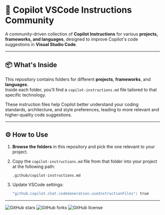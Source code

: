 # 🧠 Copilot VSCode Instructions Community

A community-driven collection of **Copilot Instructions** for various **projects, frameworks, and languages**, designed to improve Copilot's code suggestions in **Visual Studio Code**.

---

## 📦 What's Inside

This repository contains folders for different **projects**, **frameworks**, and **languages**.  
Inside each folder, you'll find a `copilot-instructions.md` file tailored to that specific technology.

These instruction files help Copilot better understand your coding standards, architecture, and style preferences, leading to more relevant and higher-quality code suggestions.

---

## ⚙️ How to Use

1. **Browse the folders** in this repository and pick the one relevant to your project.
2. Copy the `copilot-instructions.md` file from that folder into your project at the following path:

   ```bash
   .github/copilot-instructions.md
3. Update VSCode settings:
    ```bash
   "github.copilot.chat.codeGeneration.useInstructionFiles": true


---
![GitHub stars](https://img.shields.io/github/stars/mubbi/copilot-instructions) 
![GitHub forks](https://img.shields.io/github/forks/mubbi/copilot-instructions) 
![GitHub license](https://img.shields.io/github/license/mubbi/copilot-instructions)
